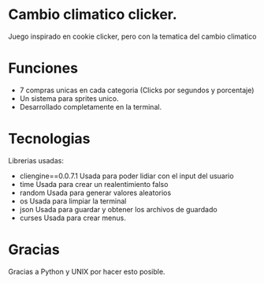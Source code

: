 # Cambio climatico clicker.
Juego inspirado en cookie clicker, pero con la tematica del cambio climatico

# Funciones
- 7 compras unicas en cada categoria (Clicks por segundos y porcentaje)
- Un sistema para sprites unico.
- Desarrollado completamente en la terminal.

# Tecnologias
Librerias usadas:
  - cliengine==0.0.7.1
      Usada para poder lidiar con el input del usuario
  - time
      Usada para crear un realentimiento falso
  - random
      Usada para generar valores aleatorios
  - os
      Usada para limpiar la terminal
  - json
      Usada para guardar y obtener los archivos de guardado
  - curses
      Usada para crear menus.

# Gracias
Gracias a Python y UNIX por hacer esto posible.
